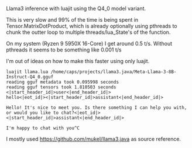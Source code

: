 Llama3 inference with luajit using the Q4_0 model variant.

This is very slow and 99% of the time is being spent in Tensor.MatrixDotProduct, which is already optionally using pthreads to chunk the outter loop to multiple threads/lua_State's of the function. 

On my system (Ryzen 9 5950X 16-Core) I get around 0.5 t/s. Without pthreads it seems to be something like 0.001 t/s

I'm out of ideas on how to make this faster using only luajit.

```
luajit llama.lua /home/caps/projects/llama3.java/Meta-Llama-3-8B-Instruct-Q4_0.gguf
reading gguf metadata took 0.095998 seconds
reading gguf tensors took 1.810503 seconds
<|start_header_id|>user<|end_header_id|>
hello<|eot_id|><|start_header_id|>assistant<|end_header_id|>

Hello! It's nice to meet you. Is there something I can help you with, or would you like to chat?<|eot_id|><|start_header_id|>assistant<|end_header_id|>

I'm happy to chat with you^C
```

I mostly used https://github.com/mukel/llama3.java as source reference.


